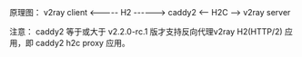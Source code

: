 原理图： v2ray client <----- H2 ------> caddy2 <-- H2C --> v2ray server

注意： caddy2 等于或大于 v2.2.0-rc.1 版才支持反向代理v2ray H2(HTTP/2) 应用，即 caddy2 h2c proxy 应用。
